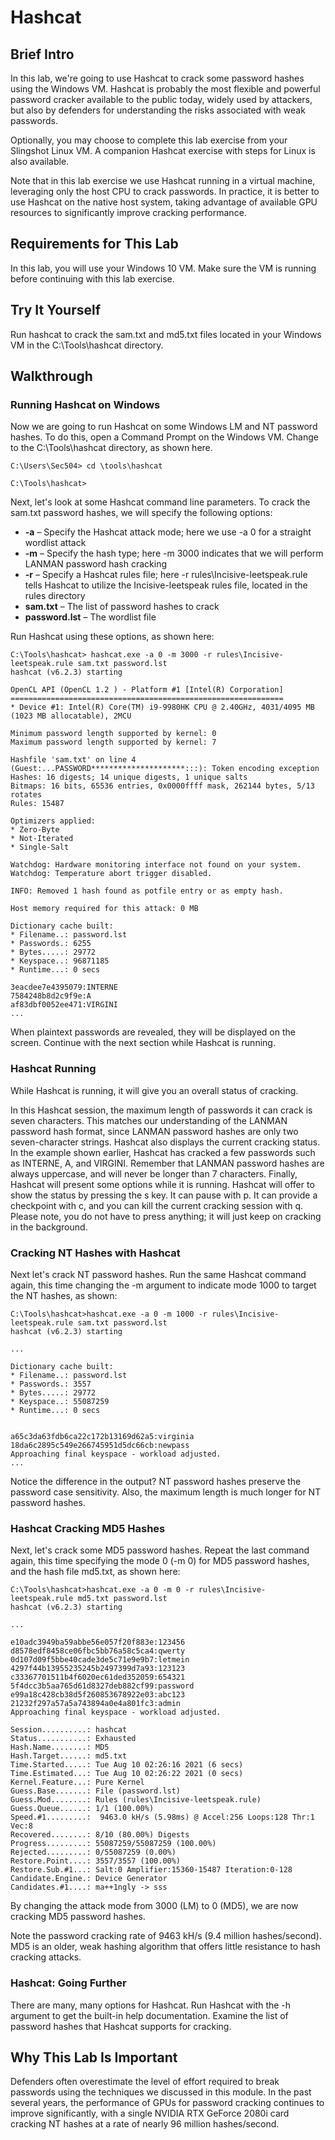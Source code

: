 # Hashcat

## Brief Intro

In this lab, we're going to use Hashcat to crack some password hashes using the Windows VM. Hashcat is probably the most flexible and powerful password cracker available to the public today, widely used by attackers, but also by defenders for understanding the risks associated with weak passwords.

Optionally, you may choose to complete this lab exercise from your Slingshot Linux VM. A companion Hashcat exercise with steps for Linux is also available.

Note that in this lab exercise we use Hashcat running in a virtual machine, leveraging only the host CPU to crack passwords. In practice, it is better to use Hashcat on the native host system, taking advantage of available GPU resources to significantly improve cracking performance.

## Requirements for This Lab

In this lab, you will use your Windows 10 VM. Make sure the VM is running before continuing with this lab exercise.

## Try It Yourself

Run hashcat to crack the sam.txt and md5.txt files located in your Windows VM in the C:\Tools\hashcat directory.

## Walkthrough

### Running Hashcat on Windows

Now we are going to run Hashcat on some Windows LM and NT password hashes. To do this, open a Command Prompt on the Windows VM. Change to the C:\Tools\hashcat directory, as shown here.

    C:\Users\Sec504> cd \tools\hashcat

    C:\Tools\hashcat>

Next, let's look at some Hashcat command line parameters. To crack the sam.txt password hashes, we will specify the following options:

- **-a** – Specify the Hashcat attack mode; here we use -a 0 for a straight wordlist attack
- **-m** – Specify the hash type; here -m 3000 indicates that we will perform LANMAN password hash cracking
- **-r** – Specify a Hashcat rules file; here -r rules\Incisive-leetspeak.rule tells Hashcat to utilize the Incisive-leetspeak rules file, located in the rules directory
- **sam.txt** – The list of password hashes to crack
- **password.lst** – The wordlist file

Run Hashcat using these options, as shown here:

    C:\Tools\hashcat> hashcat.exe -a 0 -m 3000 -r rules\Incisive-leetspeak.rule sam.txt password.lst
    hashcat (v6.2.3) starting

    OpenCL API (OpenCL 1.2 ) - Platform #1 [Intel(R) Corporation]
    =============================================================
    * Device #1: Intel(R) Core(TM) i9-9980HK CPU @ 2.40GHz, 4031/4095 MB (1023 MB allocatable), 2MCU

    Minimum password length supported by kernel: 0
    Maximum password length supported by kernel: 7

    Hashfile 'sam.txt' on line 4 (Guest:...PASSWORD*********************:::): Token encoding exception
    Hashes: 16 digests; 14 unique digests, 1 unique salts
    Bitmaps: 16 bits, 65536 entries, 0x0000ffff mask, 262144 bytes, 5/13 rotates
    Rules: 15487

    Optimizers applied:
    * Zero-Byte
    * Not-Iterated
    * Single-Salt

    Watchdog: Hardware monitoring interface not found on your system.
    Watchdog: Temperature abort trigger disabled.

    INFO: Removed 1 hash found as potfile entry or as empty hash.

    Host memory required for this attack: 0 MB

    Dictionary cache built:
    * Filename..: password.lst
    * Passwords.: 6255
    * Bytes.....: 29772
    * Keyspace..: 96871185
    * Runtime...: 0 secs

    3eacdee7e4395079:INTERNE
    7584248b8d2c9f9e:A
    af83dbf0052ee471:VIRGINI
    ...

When plaintext passwords are revealed, they will be displayed on the screen. Continue with the next section while Hashcat is running.

### Hashcat Running

While Hashcat is running, it will give you an overall status of cracking.

In this Hashcat session, the maximum length of passwords it can crack is seven characters. This matches our understanding of the LANMAN password hash format, since LANMAN password hashes are only two seven-character strings.
Hashcat also displays the current cracking status. In the example shown earlier, Hashcat has cracked a few passwords such as INTERNE, A, and VIRGINI. Remember that LANMAN password hashes are always uppercase, and will never be longer than 7 characters.
Finally, Hashcat will present some options while it is running. Hashcat will offer to show the status by pressing the s key. It can pause with p. It can provide a checkpoint with c, and you can kill the current cracking session with q. Please note, you do not have to press anything; it will just keep on cracking in the background.

### Cracking NT Hashes with Hashcat

Next let's crack NT password hashes. Run the same Hashcat command again, this time changing the -m argument to indicate mode 1000 to target the NT hashes, as shown:

    C:\Tools\hashcat>hashcat.exe -a 0 -m 1000 -r rules\Incisive-leetspeak.rule sam.txt password.lst
    hashcat (v6.2.3) starting

    ...

    Dictionary cache built:
    * Filename..: password.lst
    * Passwords.: 3557
    * Bytes.....: 29772
    * Keyspace..: 55087259
    * Runtime...: 0 secs


    a65c3da63fdb6ca22c172b13169d62a5:virginia
    18da6c2895c549e266745951d5dc66cb:newpass
    Approaching final keyspace - workload adjusted.
    ...

Notice the difference in the output? NT password hashes preserve the password case sensitivity. Also, the maximum length is much longer for NT password hashes.

### Hashcat Cracking MD5 Hashes

Next, let's crack some MD5 password hashes. Repeat the last command again, this time specifying the mode 0 (-m 0) for MD5 password hashes, and the hash file md5.txt, as shown here:

    C:\Tools\hashcat>hashcat.exe -a 0 -m 0 -r rules\Incisive-leetspeak.rule md5.txt password.lst
    hashcat (v6.2.3) starting

    ...

    e10adc3949ba59abbe56e057f20f883e:123456
    d8578edf8458ce06fbc5bb76a58c5ca4:qwerty
    0d107d09f5bbe40cade3de5c71e9e9b7:letmein
    4297f44b13955235245b2497399d7a93:123123
    c33367701511b4f6020ec61ded352059:654321
    5f4dcc3b5aa765d61d8327deb882cf99:password
    e99a18c428cb38d5f260853678922e03:abc123
    21232f297a57a5a743894a0e4a801fc3:admin
    Approaching final keyspace - workload adjusted.

    Session..........: hashcat
    Status...........: Exhausted
    Hash.Name........: MD5
    Hash.Target......: md5.txt
    Time.Started.....: Tue Aug 10 02:26:16 2021 (6 secs)
    Time.Estimated...: Tue Aug 10 02:26:22 2021 (0 secs)
    Kernel.Feature...: Pure Kernel
    Guess.Base.......: File (password.lst)
    Guess.Mod........: Rules (rules\Incisive-leetspeak.rule)
    Guess.Queue......: 1/1 (100.00%)
    Speed.#1.........:  9463.0 kH/s (5.98ms) @ Accel:256 Loops:128 Thr:1 Vec:8
    Recovered........: 8/10 (80.00%) Digests
    Progress.........: 55087259/55087259 (100.00%)
    Rejected.........: 0/55087259 (0.00%)
    Restore.Point....: 3557/3557 (100.00%)
    Restore.Sub.#1...: Salt:0 Amplifier:15360-15487 Iteration:0-128
    Candidate.Engine.: Device Generator
    Candidates.#1....: ma++1ngly -> sss

By changing the attack mode from 3000 (LM) to 0 (MD5), we are now cracking MD5 password hashes.

Note the password cracking rate of 9463 kH/s (9.4 million hashes/second). MD5 is an older, weak hashing algorithm that offers little resistance to hash cracking attacks.

### Hashcat: Going Further

There are many, many options for Hashcat. Run Hashcat with the -h argument to get the built-in help documentation. Examine the list of password hashes that Hashcat supports for cracking.

## Why This Lab Is Important

Defenders often overestimate the level of effort required to break passwords using the techniques we discussed in this module. In the past several years, the performance of GPUs for password cracking continues to improve significantly, with a single NVIDIA RTX GeForce 2080i card cracking NT hashes at a rate of nearly 96 million hashes/second.